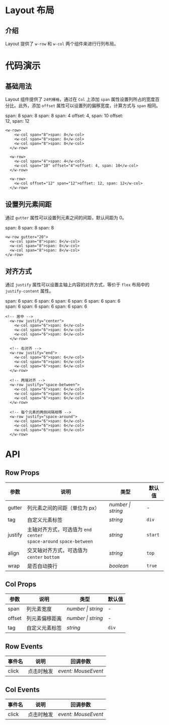 # Layout 布局
## 介绍
Layout 提供了 `w-row` 和 `w-col` 两个组件来进行行列布局。
# 代码演示

## 基础用法
Layout 组件提供了 `24列栅格`，通过在 `Col` 上添加 `span` 属性设置列所占的宽度百分比。此外，添加 `offset` 属性可以设置列的偏移宽度，计算方式与 `span` 相同。
<div class='layout'>
  <w-row>
    <w-col span="8">span: 8</w-col>
    <w-col span="8">span: 8</w-col>
    <w-col span="8">span: 8</w-col>
  </w-row>

  <w-row>
    <w-col span="4">span: 4</w-col>
    <w-col span="10" offset="4">offset: 4, span: 10</w-col>
  </w-row>

  <w-row>
    <w-col offset="12" span="12">offset: 12, span: 12</w-col>
  </w-row>
</div>



```vue
<w-row>
    <w-col span="8">span: 8</w-col>
    <w-col span="8">span: 8</w-col>
    <w-col span="8">span: 8</w-col>
  </w-row>

  <w-row>
    <w-col span="4">span: 4</w-col>
    <w-col span="10" offset="4">offset: 4, span: 10</w-col>
  </w-row>

  <w-row>
    <w-col offset="12" span="12">offset: 12, span: 12</w-col>
  </w-row>
```
## 设置列元素间距
通过 `gutter` 属性可以设置列元素之间的间距，默认间距为 0。
<div class='layout'>
  <w-row gutter="20">
    <w-col span="8">span: 8</w-col>
    <w-col span="8">span: 8</w-col>
    <w-col span="8">span: 8</w-col>
  </w-row>
</div>

```vue
<w-row gutter="20">
  <w-col span="8">span: 8</w-col>
  <w-col span="8">span: 8</w-col>
  <w-col span="8">span: 8</w-col>
</w-row>
```
## 对齐方式
通过 `justify` 属性可以设置主轴上内容的对齐方式，等价于 `flex` 布局中的 `justify-content` 属性。
<div class='layout'>
  <!-- 居中 -->
  <w-row justify="center">
    <w-col span="6">span: 6</w-col>
    <w-col span="6">span: 6</w-col>
    <w-col span="6">span: 6</w-col>
  </w-row>

  <!-- 右对齐 -->
  <w-row justify="end">
    <w-col span="6">span: 6</w-col>
    <w-col span="6">span: 6</w-col>
    <w-col span="6">span: 6</w-col>
  </w-row>

  <!-- 两端对齐 -->
  <w-row justify="space-between">
    <w-col span="6">span: 6</w-col>
    <w-col span="6">span: 6</w-col>
    <w-col span="6">span: 6</w-col>
  </w-row>

  <!-- 每个元素的两侧间隔相等 -->
  <w-row justify="space-around">
    <w-col span="6">span: 6</w-col>
    <w-col span="6">span: 6</w-col>
    <w-col span="6">span: 6</w-col>
  </w-row>

</div>

```vue
<!-- 居中 -->
  <w-row justify="center">
    <w-col span="6">span: 6</w-col>
    <w-col span="6">span: 6</w-col>
    <w-col span="6">span: 6</w-col>
  </w-row>

  <!-- 右对齐 -->
  <w-row justify="end">
    <w-col span="6">span: 6</w-col>
    <w-col span="6">span: 6</w-col>
    <w-col span="6">span: 6</w-col>
  </w-row>

  <!-- 两端对齐 -->
  <w-row justify="space-between">
    <w-col span="6">span: 6</w-col>
    <w-col span="6">span: 6</w-col>
    <w-col span="6">span: 6</w-col>
  </w-row>

  <!-- 每个元素的两侧间隔相等 -->
  <w-row justify="space-around">
    <w-col span="6">span: 6</w-col>
    <w-col span="6">span: 6</w-col>
    <w-col span="6">span: 6</w-col>
  </w-row>
```

# API

## Row Props

| 参数 | 说明 | 类型 | 默认值 |
| --- | --- | --- | --- |
| gutter | 列元素之间的间距（单位为 px） | _number \| string_ | - |
| tag | 自定义元素标签 | _string_ | `div` |
| justify | 主轴对齐方式，可选值为 `end` `center` <br> `space-around` `space-between` | _string_ | `start` |
| align | 交叉轴对齐方式，可选值为 `center` `bottom` | _string_ | `top` |
| wrap | 是否自动换行 | _boolean_ | `true` |

## Col Props

| 参数   | 说明           | 类型               | 默认值 |
| ------ | -------------- | ------------------ | ------ |
| span   | 列元素宽度     | _number \| string_ | -      |
| offset | 列元素偏移距离 | _number \| string_ | -      |
| tag    | 自定义元素标签 | _string_           | `div`  |

## Row Events

| 事件名 | 说明       | 回调参数            |
| ------ | ---------- | ------------------- |
| click  | 点击时触发 | _event: MouseEvent_ |

## Col Events

| 事件名 | 说明       | 回调参数            |
| ------ | ---------- | ------------------- |
| click  | 点击时触发 | _event: MouseEvent_ |

<style scoped lang="less">
.layout {
  width: 375px;

  .w-col:nth-child(odd) {
    background-color: #39a9ed;
  }

  .w-col:nth-child(even) {
    background-color: #66c6f2;
  }

  .w-col {
    margin-bottom: 10px;
    color: var(--w-white);
    font-size: 13px;
    line-height: 30px;
    text-align: center;
    background-clip: content-box;
  }
}
</style>